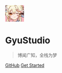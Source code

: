 <!-- _coverpage.md -->

<div>
    <img src="picture/gyustudio_icon.jpg" alt="图片" style="width: 12%;">
</div>

# GyuStudio <small></small>

> 博闻广知，全栈为梦

[GitHub](https://github.com/GyuXiao?tab=repositories)
[Get Started](README)
